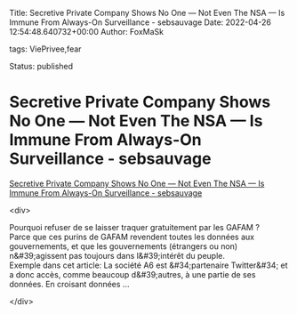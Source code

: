 Title: Secretive Private Company Shows No One — Not Even The NSA — Is Immune From Always-On Surveillance - sebsauvage
Date: 2022-04-26 12:54:48.640732+00:00
Author: FoxMaSk 

tags: ViePrivee,fear

Status: published





# Secretive Private Company Shows No One — Not Even The NSA — Is Immune From Always-On Surveillance - sebsauvage

[Secretive Private Company Shows No One — Not Even The NSA — Is Immune From Always-On Surveillance - sebsauvage](https://sebsauvage.net/links/?GllUxw)

&lt;div&gt;

Pourquoi refuser de se laisser traquer gratuitement par les GAFAM ?\
Parce que ces purins de GAFAM revendent toutes les données aux
gouvernements, et que les gouvernements (étrangers ou non) n\&#39;agissent
pas toujours dans l\&#39;intérêt du peuple.\
Exemple dans cet article: La société A6 est \&#34;partenaire Twitter\&#34; et a
donc accès, comme beaucoup d\&#39;autres, à une partie de ses données. En
croisant données ...

&lt;/div&gt;